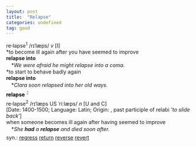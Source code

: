 ```yaml
---
layout: post
title:  "Relapse"
categories: undefined
tag: good
---
```

<DIV style="MARGIN: 0px 0px 5px">re<B>·</B>lapse<SUP>1</SUP> /rɪˈlæps/ <I>v</I> [I] <BR>*to become ill again after you have seemed to improve<BR><B>relapse into</B><BR>　*<I>We were afraid he might relapse into a coma.</I><BR>*to start to behave badly again<BR><B>relapse into</B><BR>　*<I>Clara soon relapsed into her old ways.</I></DIV>
<DIV style="COLOR: #808080; MARGIN: 0px 0px 5px; LINE-HEIGHT: normal"><SPAN style="FONT-SIZE: 10.5pt; COLOR: #000000; LINE-HEIGHT: normal"><B>relapse</B></SPAN> <SUP style="FONT-SIZE: 83%; LINE-HEIGHT: normal">2</SUP> </DIV>
<DIV style="MARGIN: 0px 0px 5px">re<B>·</B>lapse<SUP>2</SUP> /rɪˈlæps US ˈriːlæps/ <I>n</I> [U and C] <BR>[Date: 1400-1500; Language: Latin; Origin: , past participle of relabi <I>'to slide back'</I>]<BR>when someone becomes ill again after having seemed to improve<BR>　*<I>She <B>had</B> a <B>relapse</B> and died soon after.</I></DIV>
<DIV style="MARGIN: 0px 0px 5px">
<DIV style="MARGIN: 4px 0px">syn.: <A href="{{ site.baseurl }}/regress"><U>regress</U></A> <A href="{{ site.baseurl }}/return"><U>return</U></A> <A href="{{ site.baseurl }}/reverse"><U>reverse</U></A> <A href="{{ site.baseurl }}/revert"><U>revert</U></A></DIV></DIV>

